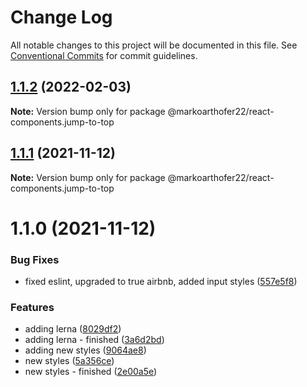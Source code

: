 # Change Log

All notable changes to this project will be documented in this file.
See [Conventional Commits](https://conventionalcommits.org) for commit guidelines.

## [1.1.2](https://github.com/markoarthofer22/react-components/compare/@markoarthofer22/react-components.jump-to-top@1.1.1...@markoarthofer22/react-components.jump-to-top@1.1.2) (2022-02-03)

**Note:** Version bump only for package @markoarthofer22/react-components.jump-to-top





## [1.1.1](https://github.com/markoarthofer22/react-components/compare/@markoarthofer22/react-components.jump-to-top@1.1.0...@markoarthofer22/react-components.jump-to-top@1.1.1) (2021-11-12)

**Note:** Version bump only for package @markoarthofer22/react-components.jump-to-top





# 1.1.0 (2021-11-12)


### Bug Fixes

* fixed eslint, upgraded to true airbnb, added input styles ([557e5f8](https://github.com/markoarthofer22/react-components/commit/557e5f8b8c9ebdc2bc8602b576dda26cbd444a05))


### Features

* adding lerna ([8029df2](https://github.com/markoarthofer22/react-components/commit/8029df269418d941a0a44f5d92a65dbe5fd854cf))
* adding lerna - finished ([3a6d2bd](https://github.com/markoarthofer22/react-components/commit/3a6d2bd05ae4ea91d1150b5d94d9097c94206911))
* adding new styles ([9064ae8](https://github.com/markoarthofer22/react-components/commit/9064ae827265c57254c50aa0cbe6a16e38d6b766))
* new styles ([5a356ce](https://github.com/markoarthofer22/react-components/commit/5a356ce259591a4a04c9da246c1f6b280b7287f3))
* new styles - finished ([2e00a5e](https://github.com/markoarthofer22/react-components/commit/2e00a5e9752c8bac2a09b3e7b0be24d43158af36))
